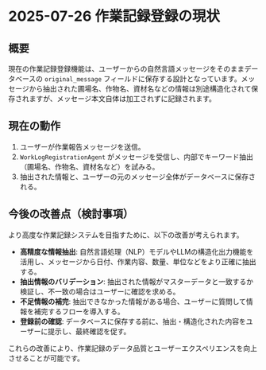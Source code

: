 # 2025-07-26 作業記録登録の現状

## 概要
現在の作業記録登録機能は、ユーザーからの自然言語メッセージをそのままデータベースの `original_message` フィールドに保存する設計となっています。メッセージから抽出された圃場名、作物名、資材名などの情報は別途構造化されて保存されますが、メッセージ本文自体は加工されずに記録されます。

## 現在の動作
1.  ユーザーが作業報告メッセージを送信。
2.  `WorkLogRegistrationAgent` がメッセージを受信し、内部でキーワード抽出（圃場名、作物名、資材名など）を試みる。
3.  抽出された情報と、ユーザーの元のメッセージ全体がデータベースに保存される。

## 今後の改善点（検討事項）
より高度な作業記録システムを目指すために、以下の改善が考えられます。

*   **高精度な情報抽出**: 自然言語処理（NLP）モデルやLLMの構造化出力機能を活用し、メッセージから日付、作業内容、数量、単位などをより正確に抽出する。
*   **抽出情報のバリデーション**: 抽出された情報がマスターデータと一致するか検証し、不一致の場合はユーザーに確認を求める。
*   **不足情報の補完**: 抽出できなかった情報がある場合、ユーザーに質問して情報を補完するフローを導入する。
*   **登録前の確認**: データベースに保存する前に、抽出・構造化された内容をユーザーに提示し、最終確認を促す。

これらの改善により、作業記録のデータ品質とユーザーエクスペリエンスを向上させることが可能です。